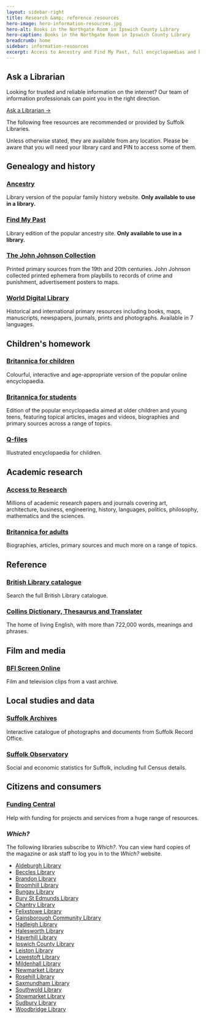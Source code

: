 ```yaml
---
layout: sidebar-right
title: Research &amp; reference resources
hero-image: hero-information-resources.jpg
hero-alt: Books in the Northgate Room in Ipswich County Library
hero-caption: Books in the Northgate Room in Ipswich County Library
breadcrumb: home
sidebar: information-resources
excerpt: Access to Ancestry and Find My Past, full encyclopaedias and hundreds of thousands of academic articles.
---
```


## Ask a Librarian

Looking for trusted and reliable information on the internet? Our team of information professionals can point you in the right direction.

<a href="/research-and-reference/ask-a-librarian/" class="custom-force-white b underline">Ask a Librarian &rarr;</a>

The following free resources are recommended or provided by Suffolk Libraries.

Unless otherwise stated, they are available from any location. Please be aware that you will need your library card and PIN to access some of them.

## Genealogy and history

### [Ancestry](http://www.ancestrylibrary.com/)

Library version of the popular family history website. **Only available to use in a library.**

### [Find My Past](http://www.findmypast.co.uk/)

Library edition of the popular ancestry site. **Only available to use in a library.**

### [The John Johnson Collection](http://johnjohnson.chadwyck.co.uk/marketing.do)

Printed primary sources from the 19th and 20th centuries. John Johnson collected printed ephemera from playbills to records of crime and punishment, advertisement posters to maps.

### [World Digital Library](https://www.wdl.org/en/)

Historical and international primary resources including books, maps, manuscripts, newspapers, journals, prints and photographs. Available in 7 languages.

## Children's homework

### [Britannica for children](http://library.eb.co.uk/storelibrarycard?id=suffolklibrary&target=/levels/junior)

Colourful, interactive and age-appropriate version of the popular online encyclopaedia.

### [Britannica for students](http://library.eb.co.uk/storelibrarycard?id=suffolklibrary&target=/levels/student)

Edition of the popular encyclopaedia aimed at older children and young teens, featuring topical articles, images and videos, biographies and primary sources across a range of topics.

### [Q-files](https://www.q-files.com/)

Illustrated encyclopaedia for children.

## Academic research

### [Access to Research](http://www.accesstoresearch.org.uk/)

Millions of academic research papers and journals covering art, architecture, business, engineering, history, languages, politics, philosophy, mathematics and the sciences.

### [Britannica for adults](http://library.eb.co.uk/storelibrarycard?id=suffolklibrary&target=/levels/adult)

Biographies, articles, primary sources and much more on a range of topics.

## Reference

### [British Library catalogue](http://explore.bl.uk/primo_library/libweb/action/search.do?vid=BLVU1)

Search the full British Library catalogue.

### [Collins Dictionary, Thesaurus and Translater](https://www.collinsdictionary.com/)

The home of living English, with more than 722,000 words, meanings and phrases.

## Film and media

### [BFI Screen Online](http://www.screenonline.org.uk/)

Film and television clips from a vast archive.

## Local studies and data

### [Suffolk Archives](https://www.suffolkarchives.co.uk/)

Interactive catalogue of photographs and documents from Suffolk Record Office.

### [Suffolk Observatory](http://www.suffolkobservatory.info/)

Social and economic statistics for Suffolk, including full Census details.

## Citizens and consumers

### [Funding Central](http://www.fundingcentral.org.uk/default.aspx)

Help with funding for projects and services from a huge range of resources.

### <cite>Which?</cite>

The following libraries subscribe to <cite>Which?</cite>. You can view hard copies of the magazine or ask staff to log you in to the <cite>Which?</cite> website.

* [Aldeburgh Library](/libraries/aldeburgh-library/)
* [Beccles Library](/libraries/beccles-library/)
* [Brandon Library](/libraries/brandon-library/)
* [Broomhill Library](/libraries/broomhill-library/)
* [Bungay Library](/libraries/bungay-library/)
* [Bury St Edmunds Library](/libraries/bury-st-edmunds-library/)
* [Chantry Library](/libraries/chantry-library/)
* [Felixstowe Library](/libraries/felixstowe-library/)
* [Gainsborough Community Library](/libraries/gainsborough-community-library/)
* [Hadleigh Library](/libraries/hadleigh-library/)
* [Halesworth Library](/libraries/halesworth-library/)
* [Haverhill Library](/libraries/haverhill-library/)
* [Ipswich County Library](/libraries/ipswich-county-library/)
* [Leiston Library](/libraries/leiston-library/)
* [Lowestoft Library](/libraries/lowestoft-library/)
* [Mildenhall Library](/libraries/mildenhall-library/)
* [Newmarket Library](/libraries/newmarket-library/)
* [Rosehill Library](/libraries/rosehill-library/)
* [Saxmundham Library](/libraries/saxmundham-library/)
* [Southwold Library](/libraries/southwold-library/)
* [Stowmarket Library](/libraries/stowmarket-library/)
* [Sudbury Library](/libraries/sudbury-library/)
* [Woodbridge Library](/libraries/woodbridge-library/)
